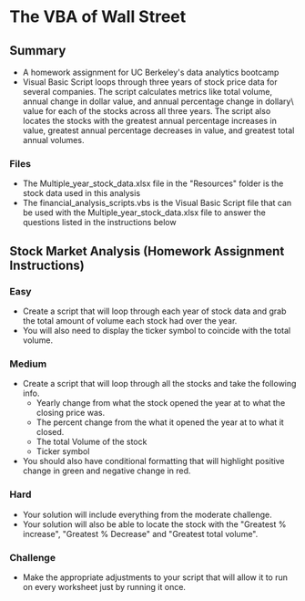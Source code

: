 # The VBA of Wall Street
## Summary
* A homework assignment for UC Berkeley's data analytics bootcamp
* Visual Basic Script loops through three years of stock price data for several companies. The script calculates metrics like total volume, annual change in dollar value, and annual percentage change in dollary\ value for each of the stocks across all three years. The script also locates the stocks with the greatest annual percentage increases in value, greatest annual percentage decreases in value, and greatest total annual volumes.
### Files
* The Multiple_year_stock_data.xlsx file in the "Resources" folder is the stock data used in this analysis
* The financial_analysis_scripts.vbs is the Visual Basic Script file that can be used with the Multiple_year_stock_data.xlsx file to answer the questions listed in the instructions below
## Stock Market Analysis (Homework Assignment Instructions)
### Easy
* Create a script that will loop through each year of stock data and grab the total amount of volume each stock had over the year.
* You will also need to display the ticker symbol to coincide with the total volume.
### Medium
* Create a script that will loop through all the stocks and take the following info.
   * Yearly change from what the stock opened the year at to what the closing price was.
   * The percent change from the what it opened the year at to what it closed.
   * The total Volume of the stock
   * Ticker symbol
* You should also have conditional formatting that will highlight positive change in green and negative change in red.
### Hard
* Your solution will include everything from the moderate challenge.
* Your solution will also be able to locate the stock with the "Greatest % increase", "Greatest % Decrease" and "Greatest total volume".
### Challenge
* Make the appropriate adjustments to your script that will allow it to run on every worksheet just by running it once.
